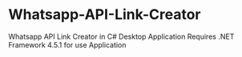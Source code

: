 # Whatsapp-API-Link-Creator
Whatsapp API Link Creator in C# Desktop Application
Requires .NET Framework 4.5.1 for use Application
